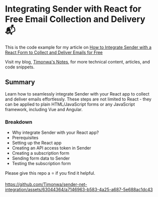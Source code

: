 # Integrating Sender with React for Free Email Collection and Delivery :mailbox_with_mail:

This is the code example for my article on
[How to Integrate Sender with a React Form to Collect and Deliver Emails for Free](https://timonwa.com/blog/integrate-sender-with-react-form)

Visit my blog, [Timonwa's Notes](https://timonwa.com/blog), for more
technical content, articles, and code snippets.

## Summary

Learn how to seamlessly integrate Sender with your React app to collect and deliver emails effortlessly. These steps are not limited to React - they can be
applied to plain HTML/JavaScript forms or any JavaScript framework, including
Vue and Angular.

### Breakdown

- Why integrate Sender with your React app?
- Prerequisites
- Setting up the React app
- Creating an API access token in Sender
- Creating a subscription form
- Sending form data to Sender
- Testing the subscription form

Please give this repo a ⭐ if you find it helpful.

https://github.com/Timonwa/sender-net-integration/assets/63044364/a7146963-b583-4a25-a687-5e688ac1dc43





